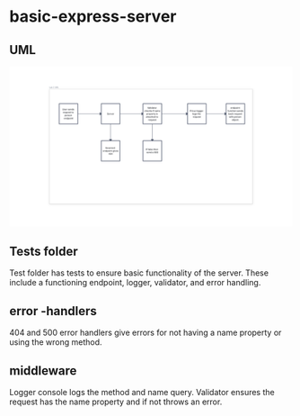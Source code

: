 # basic-express-server  

## UML  

![Whiteboard](./imgs/BasicExpressUML.png)

## Tests folder  

Test folder has tests to ensure basic functionality of the server. These include a functioning endpoint, logger, validator, and error handling.  

## error -handlers  

404 and 500 error handlers give errors for not having a name property or using the wrong method.  

## middleware  

Logger console logs the method and name query. Validator ensures the request has the name property and if not throws an error.  

